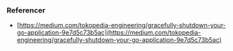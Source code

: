 ### Referencer
- [https://medium.com/tokopedia-engineering/gracefully-shutdown-your-go-application-9e7d5c73b5ac](https://medium.com/tokopedia-engineering/gracefully-shutdown-your-go-application-9e7d5c73b5ac)
